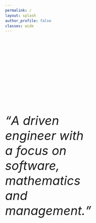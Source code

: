 ```yaml
---
permalink: /
layout: splash
author_profile: false
classes: wide
---
```

<div style="display: flex; margin-top:40px;">
  <div style="flex: 1;font-size: 34px; margin-top:180px; padding-right:30px;">
    <p style="font-size: 40px; font-style:italic;"><q>A driven engineer with a focus on software, mathematics and management.</q></p> 
  </div>
  <div style="flex: 1; overflow: hidden">    
    <img src="assets/images/IMG_4241 2.jpeg" style="width:100%;  margin:-100px 0px 0px -200px;">
  </div>
</div>

